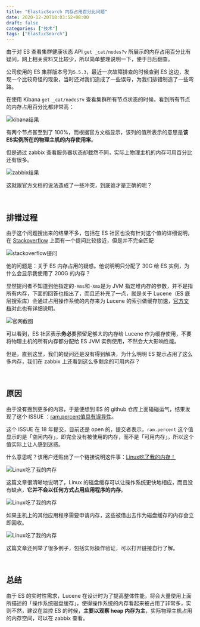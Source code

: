 ```yaml
---
title: "ElasticSearch 内存占用百分比问题"
date: 2020-12-20T18:03:52+08:00
draft: false
categories: ["技术"]
tags: ["ElasticSearch"]
---
```


由于对 ES 查看集群健康状态 API `get _cat/nodes?v` 所展示的内存占用百分比有疑问，网上相关资料又比较少，所以简单整理说明一下，便于日后翻查。

公司使用的 ES 集群版本号为`5.5.3`，最近一次故障排查的时候查到 ES 这边，发现一个比较奇怪的现象，当时还对我们造成了一些误导，为我们排错制造了一些弯路。

在使用 Kibana `get _cat/nodes?v` 查看集群所有节点状态的时候，看到所有节点的内存占用百分比都非常高：

![kibana结果](/images/ES/rampercent.png)

有两个节点甚至到了 100%，而根据官方文档显示，该列的值所表示的意思是**该ES实例所在的物理主机的内存使用率**。

但是通过 zabbix 查看服务器状态却截然不同，实际上物理主机的内存可用百分比还有很多。

![zabbix结果](/images/ES/zabbix.png)

这就跟官方文档的说法造成了一些冲突，到底谁才是正确的呢？

&nbsp;

## 排错过程

由于这个问题搜出来的结果不多，包括在 ES 社区也没有针对这个值的详细说明，在 [Stackoverflow](https://stackoverflow.com/questions/37350418/confused-about-elasticsearch-memory-consumption) 上面有一个提问比较接近，但是并不完全匹配

![stackoverflow提问](/images/ES/stackoverflow.png)

他的问题是：关于 ES 内存占用的疑惑。他说明明只分配了 30G 给 ES 实例，为什么会显示我使用了 200G 的内存？

显然提问者不知道到他指定的`-Xms`和`-Xmx`是为 JVM 指定堆内存的参数，并不是指所有内存，下面的回答也指出了，而且还补充了一点，就是关于 Lucene（ES 底层搜索库）会通过占用操作系统的内存来为 Lucene 的索引做缓存加速，[官方文档](https://www.elastic.co/guide/en/elasticsearch/guide/2.x/heap-sizing.html#_give_less_than_half_your_memory_to_lucene)对此也有详细说明。

![官网截图](/images/ES/guanwang.png)

可以看到，ES 社区表示**务必**要预留足够大的内存给 Lucene 作为缓存使用，不要将物理主机的所有内存都分配给 ES JVM 实例使用，不然会大大影响性能。

但是，直到这里，我们的疑问还是没有得到解决，为什么明明 ES 提示占用了这么多内存，我们在 zabbix 上还看到这么多剩余的可用内存？

&nbsp;

## 原因

由于没有搜到更多的内容，于是便想到 ES 的 github 仓库上面碰碰运气，结果发现了这个 ISSUE ：[ram.percent值具有误导性](https://github.com/elastic/elasticsearch/issues/32393)。

这个 ISSUE 在 18 年提交，目前还是 open 的，提交者表示，`ram.percent` 这个值显示的是「空闲内存」，即完全没有被使用的内存，而不是「可用内存」，所以这个值实际上让人感到迷惑。

什么意思呢？该用户还贴出了一个链接说明这件事：[Linux吃了我的内存！](https://www.linuxatemyram.com/)

![Linux吃了我的内存](/images/ES/atemyram.png)

这篇文章很清晰地说明了，Linux 的磁盘缓存可以让操作系统更快地相应，而且没有缺点，**它并不会以任何方式占用应用程序的内存**。

![Linux吃了我的内存](/images/ES/atemyram2.png)

如果主机上的其他应用程序需要申请内存，这些被借出去作为磁盘缓存的内存会立即回收。

![Linux吃了我的内存](/images/ES/atemyram3.png)

这篇文章还列举了很多例子，包括实际操作验证，可以打开链接自行了解。

&nbsp;

## 总结

由于 ES 的实时性需求，Lucene 在设计时为了提高整体性能，将会大量使用上面所描述的「操作系统磁盘缓存」，使得操作系统的内存看起来被占用了非常多，实则不然，建议在监控 ES 的时候，**主要以观察 heap 内存为主**，实际物理主机占用的内存空间，可以在 zabbix 查看。
